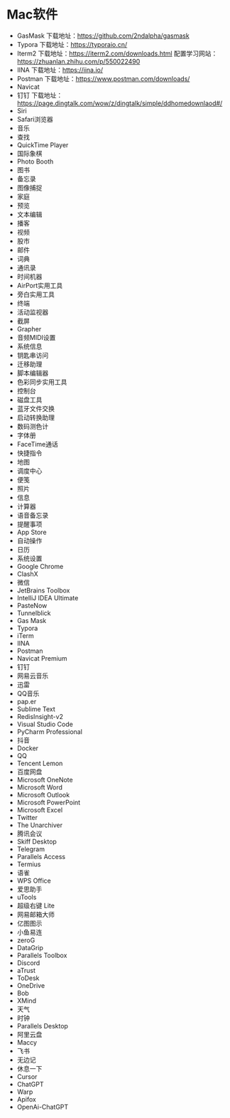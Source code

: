# Mac软件

* GasMask 下载地址：https://github.com/2ndalpha/gasmask
* Typora 下载地址：https://typoraio.cn/
* Iterm2 下载地址：https://iterm2.com/downloads.html 配置学习网站：https://zhuanlan.zhihu.com/p/550022490
* IINA 下载地址：https://iina.io/
* Postman 下载地址：https://www.postman.com/downloads/
* Navicat
* 钉钉 下载地址：https://page.dingtalk.com/wow/z/dingtalk/simple/ddhomedownlaod#/
* Siri
* Safari浏览器
* 音乐
* 查找
* QuickTime Player
* 国际象棋
* Photo Booth
* 图书
* 备忘录
* 图像捕捉
* 家庭
* 预览
* 文本编辑
* 播客
* 视频
* 股市
* 邮件
* 词典
* 通讯录
* 时间机器
* AirPort实用工具
* 旁白实用工具
* 终端
* 活动监视器
* 截屏
* Grapher
* 音频MIDI设置
* 系统信息
* 钥匙串访问
* 迁移助理
* 脚本编辑器
* 色彩同步实用工具
* 控制台
* 磁盘工具
* 蓝牙文件交换
* 启动转换助理
* 数码测色计
* 字体册
* FaceTime通话
* 快捷指令
* 地图
* 调度中心
* 便笺
* 照片
* 信息
* 计算器
* 语音备忘录
* 提醒事项
* App Store
* 自动操作
* 日历
* 系统设置
* Google Chrome
* ClashX
* 微信
* JetBrains Toolbox
* IntelliJ IDEA Ultimate
* PasteNow
* Tunnelblick
* Gas Mask
* Typora
* iTerm
* IINA
* Postman
* Navicat Premium
* 钉钉
* 网易云音乐
* 迅雷
* QQ音乐
* pap.er
* Sublime Text
* RedisInsight-v2
* Visual Studio Code
* PyCharm Professional
* 抖音
* Docker
* QQ
* Tencent Lemon
* 百度网盘
* Microsoft OneNote
* Microsoft Word
* Microsoft Outlook
* Microsoft PowerPoint
* Microsoft Excel
* Twitter
* The Unarchiver
* 腾讯会议
* Skiff Desktop
* Telegram
* Parallels Access
* Termius
* 语雀
* WPS Office
* 爱思助手
* uTools
* 超级右键 Lite
* 网易邮箱大师
* 亿图图示
* 小鱼易连
* zeroG
* DataGrip
* Parallels Toolbox
* Discord
* aTrust
* ToDesk
* OneDrive
* Bob
* XMind
* 天气
* 时钟
* Parallels Desktop
* 阿里云盘
* Maccy
* 飞书
* 无边记
* 休息一下
* Cursor
* ChatGPT
* Warp
* Apifox
* OpenAi-ChatGPT

